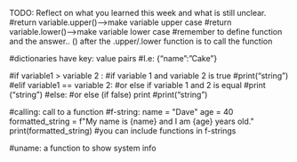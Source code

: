 TODO: Reflect on what you learned this week and what is still unclear.
#return variable.upper()—>make variable upper case
#return variable.lower()—>make variable lower case
#remember to define function and the answer.. () after the .upper/.lower function is to call the function

#dictionaries have key: value pairs
#I.e: {“name”:”Cake”}

#if variable1 > variable 2 :
#if variable 1 and variable 2 is true
#print(“string”)
#elif variable1 == variable 2:
#or else if variable 1 and 2 is equal
#print (“string”)
#else:
#or else (if false) print
#print(“string”)

#calling: call to a function
#f-string: 
name = "Dave"
age = 40
formatted_string = f"My name is {name} and I am {age} years old."
print(formatted_string)
#you can include functions in f-strings

#uname: a function to show system info

